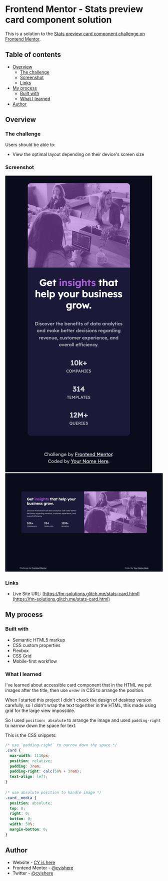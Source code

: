 # Frontend Mentor - Stats preview card component solution

This is a solution to the [Stats preview card component challenge on Frontend Mentor](https://www.frontendmentor.io/challenges/stats-preview-card-component-8JqbgoU62).

## Table of contents

- [Overview](#overview)
  - [The challenge](#the-challenge)
  - [Screenshot](#screenshot)
  - [Links](#links)
- [My process](#my-process)
  - [Built with](#built-with)
  - [What I learned](#what-i-learned)
- [Author](#author)

## Overview

### The challenge

Users should be able to:

- View the optimal layout depending on their device's screen size

### Screenshot

![](./images/screenshot-mobile.png)
![](./images/screenshot-desktop.png)

### Links

- Live Site URL: [https://fm-solutions.glitch.me/stats-card.html](https://fm-solutions.glitch.me/stats-card.html)

## My process

### Built with

- Semantic HTML5 markup
- CSS custom properties
- Flexbox
- CSS Grid
- Mobile-first workflow

### What I learned

I've learned about accessible card component that in the HTML we put images after the title, then use `order` in CSS to arrange the position.

When I started this project I didn't check the design of desktop version carefully, so I didn't wrap the text togerther in the HTML, this made using grid for the large view impossible.

So I used `position: absolute` to arrange the image and used `padding-right` to narrow down the space for text.

This is the CSS snippets:

```css
/* use `padding-right` to narrow down the space */
.card {
  max-width: 1110px;
  position: relative;
  padding: 3rem;
  padding-right: calc(50% + 3rem);
  text-align: left;
}

/* use absolute position to handle image */
.card__media {
  position: absolute;
  top: 0;
  right: 0;
  bottom: 0;
  width: 50%;
  margin-bottom: 0;
}
```

## Author

- Website - [CY is here](https://cyishere.dev)
- Frontend Mentor - [@cyishere](https://www.frontendmentor.io/profile/cyishere)
- Twitter - [@cyishere](https://www.twitter.com/cyishere)
